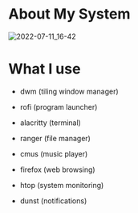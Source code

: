 
# About My System <a name="About"></a>

![2022-07-11_16-42](https://user-images.githubusercontent.com/95656575/178291282-7f0660b7-9d6c-4fb8-876e-c76ffc048640.png)

# What I use

- dwm (tiling window manager)
  
- rofi (program launcher)
  
- alacritty (terminal)
  
- ranger (file manager)
  
- cmus (music player)
  
- firefox (web browsing)
  
- htop (system monitoring)
  
- dunst (notifications)
